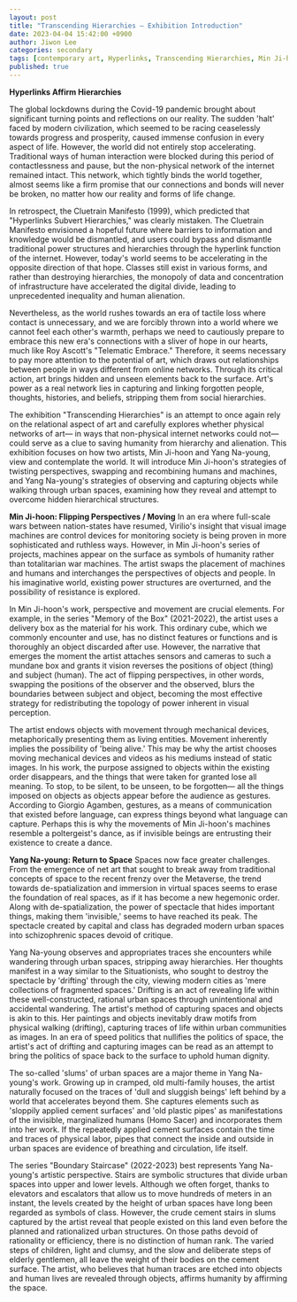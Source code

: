 ```yaml
---
layout: post
title: "Transcending Hierarchies — Exhibition Introduction"
date: 2023-04-04 15:42:00 +0900
author: Jiwon Lee
categories: secondary
tags: [contemporary art, Hyperlinks, Transcending Hierarchies, Min Ji-hoon, Yang Na-young]
published: true
---
```



**Hyperlinks Affirm Hierarchies**

The global lockdowns during the Covid-19 pandemic brought about significant turning points and reflections on our reality. The sudden 'halt' faced by modern civilization, which seemed to be racing ceaselessly towards progress and prosperity, caused immense confusion in every aspect of life. However, the world did not entirely stop accelerating. Traditional ways of human interaction were blocked during this period of contactlessness and pause, but the non-physical network of the internet remained intact. This network, which tightly binds the world together, almost seems like a firm promise that our connections and bonds will never be broken, no matter how our reality and forms of life change.

In retrospect, the Cluetrain Manifesto (1999), which predicted that "Hyperlinks Subvert Hierarchies," was clearly mistaken. The Cluetrain Manifesto envisioned a hopeful future where barriers to information and knowledge would be dismantled, and users could bypass and dismantle traditional power structures and hierarchies through the hyperlink function of the internet. However, today's world seems to be accelerating in the opposite direction of that hope. Classes still exist in various forms, and rather than destroying hierarchies, the monopoly of data and concentration of infrastructure have accelerated the digital divide, leading to unprecedented inequality and human alienation.

Nevertheless, as the world rushes towards an era of tactile loss where contact is unnecessary, and we are forcibly thrown into a world where we cannot feel each other's warmth, perhaps we need to cautiously prepare to embrace this new era's connections with a sliver of hope in our hearts, much like Roy Ascott's "Telematic Embrace." Therefore, it seems necessary to pay more attention to the potential of art, which draws out relationships between people in ways different from online networks. Through its critical action, art brings hidden and unseen elements back to the surface. Art's power as a real network lies in capturing and linking forgotten people, thoughts, histories, and beliefs, stripping them from social hierarchies.

The exhibition "Transcending Hierarchies" is an attempt to once again rely on the relational aspect of art and carefully explores whether physical networks of art— in ways that non-physical internet networks could not— could serve as a clue to saving humanity from hierarchy and alienation. This exhibition focuses on how two artists, Min Ji-hoon and Yang Na-young, view and contemplate the world. It will introduce Min Ji-hoon's strategies of twisting perspectives, swapping and recombining humans and machines, and Yang Na-young's strategies of observing and capturing objects while walking through urban spaces, examining how they reveal and attempt to overcome hidden hierarchical structures.

**Min Ji-hoon: Flipping Perspectives / Moving**
In an era where full-scale wars between nation-states have resumed, Virilio's insight that visual image machines are control devices for monitoring society is being proven in more sophisticated and ruthless ways. However, in Min Ji-hoon's series of projects, machines appear on the surface as symbols of humanity rather than totalitarian war machines. The artist swaps the placement of machines and humans and interchanges the perspectives of objects and people. In his imaginative world, existing power structures are overturned, and the possibility of resistance is explored.

In Min Ji-hoon's work, perspective and movement are crucial elements. For example, in the series "Memory of the Box" (2021-2022), the artist uses a delivery box as the material for his work. This ordinary cube, which we commonly encounter and use, has no distinct features or functions and is thoroughly an object discarded after use. However, the narrative that emerges the moment the artist attaches sensors and cameras to such a mundane box and grants it vision reverses the positions of object (thing) and subject (human). The act of flipping perspectives, in other words, swapping the positions of the observer and the observed, blurs the boundaries between subject and object, becoming the most effective strategy for redistributing the topology of power inherent in visual perception.

The artist endows objects with movement through mechanical devices, metaphorically presenting them as living entities. Movement inherently implies the possibility of 'being alive.' This may be why the artist chooses moving mechanical devices and videos as his mediums instead of static images. In his work, the purpose assigned to objects within the existing order disappears, and the things that were taken for granted lose all meaning. To stop, to be silent, to be unseen, to be forgotten— all the things imposed on objects as objects appear before the audience as gestures. According to Giorgio Agamben, gestures, as a means of communication that existed before language, can express things beyond what language can capture. Perhaps this is why the movements of Min Ji-hoon's machines resemble a poltergeist's dance, as if invisible beings are entrusting their existence to create a dance.

**Yang Na-young: Return to Space**
Spaces now face greater challenges. From the emergence of net art that sought to break away from traditional concepts of space to the recent frenzy over the Metaverse, the trend towards de-spatialization and immersion in virtual spaces seems to erase the foundation of real spaces, as if it has become a new hegemonic order. Along with de-spatialization, the power of spectacle that hides important things, making them 'invisible,' seems to have reached its peak. The spectacle created by capital and class has degraded modern urban spaces into schizophrenic spaces devoid of critique.

Yang Na-young observes and appropriates traces she encounters while wandering through urban spaces, stripping away hierarchies. Her thoughts manifest in a way similar to the Situationists, who sought to destroy the spectacle by 'drifting' through the city, viewing modern cities as 'mere collections of fragmented spaces.' Drifting is an act of revealing life within these well-constructed, rational urban spaces through unintentional and accidental wandering. The artist's method of capturing spaces and objects is akin to this. Her paintings and objects inevitably draw motifs from physical walking (drifting), capturing traces of life within urban communities as images. In an era of speed politics that nullifies the politics of space, the artist's act of drifting and capturing images can be read as an attempt to bring the politics of space back to the surface to uphold human dignity.

The so-called 'slums' of urban spaces are a major theme in Yang Na-young's work. Growing up in cramped, old multi-family houses, the artist naturally focused on the traces of 'dull and sluggish beings' left behind by a world that accelerates beyond them. She captures elements such as 'sloppily applied cement surfaces' and 'old plastic pipes' as manifestations of the invisible, marginalized humans (Homo Sacer) and incorporates them into her work. If the repeatedly applied cement surfaces contain the time and traces of physical labor, pipes that connect the inside and outside in urban spaces are evidence of breathing and circulation, life itself.

The series "Boundary Staircase" (2022-2023) best represents Yang Na-young's artistic perspective. Stairs are symbolic structures that divide urban spaces into upper and lower levels. Although we often forget, thanks to elevators and escalators that allow us to move hundreds of meters in an instant, the levels created by the height of urban spaces have long been regarded as symbols of class. However, the crude cement stairs in slums captured by the artist reveal that people existed on this land even before the planned and rationalized urban structures. On those paths devoid of rationality or efficiency, there is no distinction of human rank. The varied steps of children, light and clumsy, and the slow and deliberate steps of elderly gentlemen, all leave the weight of their bodies on the cement surface. The artist, who believes that human traces are etched into objects and human lives are revealed through objects, affirms humanity by affirming the space.
